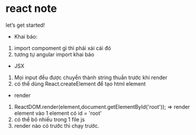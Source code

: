 # react note
let’s get started!

- Khai báo:
1. import compoment gì thì phải xài cái đó
2. tương tự angular import khai báo

- JSX
1. Mọi input đều được chuyển thành string thuần trước khi render
2. có thể dùng React.createElement để tạo html element

- render
1. ReactDOM.render(element,document.getElementById('root')); => render element vào 1 element có id = 'root'
2. có thể bỏ nhiều trong 1 file js
3. render nào có trước thì chạy trước.
